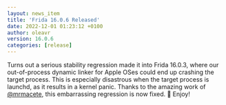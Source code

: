 ```yaml
---
layout: news_item
title: 'Frida 16.0.6 Released'
date: 2022-12-01 01:23:12 +0100
author: oleavr
version: 16.0.6
categories: [release]
---
```


Turns out a serious stability regression made it into Frida 16.0.3, where our
out-of-process dynamic linker for Apple OSes could end up crashing the target
process. This is especially disastrous when the target process is launchd, as it
results in a kernel panic. Thanks to the amazing work of [@mrmacete][], this
embarrassing regression is now fixed. 🎉 Enjoy!


[@mrmacete]: https://twitter.com/bezjaje
